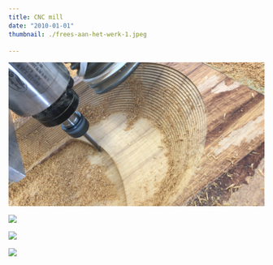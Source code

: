 ```yaml
---
title: CNC mill
date: "2010-01-01"
thumbnail: ./frees-aan-het-werk-1.jpeg

---
```


![](wasbakBinnen.jpeg)

![](efoilboard_ralph.jpeg)

![](IMG_5004.jpeg)

![](IMG_5005.jpeg)
